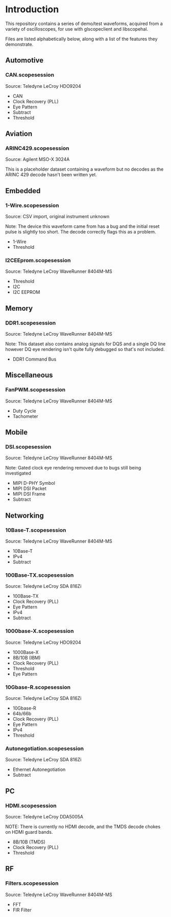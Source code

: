 # Introduction

This repository contains a series of demo/test waveforms, acquired from a variety of oscilloscopes, for use with
glscopeclient and libscopehal.

Files are listed alphabetically below, along with a list of the features they demonstrate.

## Automotive

### CAN.scopesession

Source: Teledyne LeCroy HDO9204

* CAN
* Clock Recovery (PLL)
* Eye Pattern
* Subtract
* Threshold

## Aviation

### ARINC429.scopesession

Source: Agilent MSO-X 3024A

This is a placeholder dataset containing a waveform but no decodes as the ARINC 429 decode hasn't been written yet.

## Embedded

### 1-Wire.scopesession

Source: CSV import, original instrument unknown

Note: The device this waveform came from has a bug and the initial reset pulse is slightly too short. The decode
correctly flags this as a problem.

* 1-Wire
* Threshold

### I2CEEprom.scopesession

Source: Teledyne LeCroy WaveRunner 8404M-MS

* Threshold
* I2C
* I2C EEPROM

## Memory

### DDR1.scopesession

Source: Teledyne LeCroy WaveRunner 8404M-MS

Note: This dataset also contains analog signals for DQS and a single DQ line however DQ eye rendering isn't
quite fully debugged so that's not included.

* DDR1 Command Bus

## Miscellaneous

### FanPWM.scopesession

Source: Teledyne LeCroy WaveRunner 8404M-MS

* Duty Cycle
* Tachometer

## Mobile

### DSI.scopesession

Source: Teledyne LeCroy WaveRunner 8404M-MS

Note: Gated clock eye rendering removed due to bugs still being investigated

* MIPI D-PHY Symbol
* MIPI DSI Packet
* MIPI DSI Frame
* Subtract

## Networking

### 10Base-T.scopesession

Source: Teledyne LeCroy WaveRunner 8404M-MS

* 10Base-T
* IPv4
* Subtract

### 100Base-TX.scopesession

Source: Teledyne LeCroy SDA 816Zi

* 100Base-TX
* Clock Recovery (PLL)
* Eye Pattern
* IPv4
* Subtract

### 1000base-X.scopesession

Source: Teledyne LeCroy HDO9204

* 1000Base-X
* 8B/10B (IBM)
* Clock Recovery (PLL)
* Threshold
* Eye Pattern

### 10Gbase-R.scopesession

Source: Teledyne LeCroy SDA 816Zi

* 10Gbase-R
* 64b/66b
* Clock Recovery (PLL)
* Eye Pattern
* IPv4
* Threshold

### Autonegotiation.scopesession

Source: Teledyne LeCroy SDA 816Zi

* Ethernet Autonegotiation
* Subtract

## PC

### HDMI.scopesession

Source: Teledyne LeCroy DDA5005A

NOTE: There is currently no HDMI decode, and the TMDS decode chokes on HDMI guard bands.

* 8B/10B (TMDS)
* Clock Recovery (PLL)
* Threshold

## RF

### Filters.scopesession

Source: Teledyne LeCroy WaveRunner 8404M-MS

* FFT
* FIR Filter
